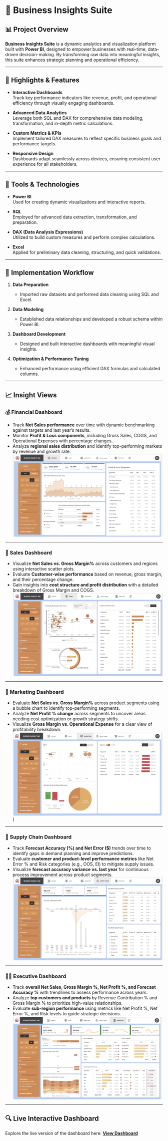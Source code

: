 # 💼 Business Insights Suite

## 📊 Project Overview  
**Business Insights Suite** is a dynamic analytics and visualization platform built with **Power BI**, designed to empower businesses with real-time, data-driven decision-making. By transforming raw data into meaningful insights, this suite enhances strategic planning and operational efficiency.

---

## 🎯 Highlights & Features

- **Interactive Dashboards**  
  Track key performance indicators like revenue, profit, and operational efficiency through visually engaging dashboards.

- **Advanced Data Analytics**  
  Leverage both SQL and DAX for comprehensive data modeling, transformation, and in-depth metric calculations.

- **Custom Metrics & KPIs**  
  Implement tailored DAX measures to reflect specific business goals and performance targets.

- **Responsive Design**  
  Dashboards adapt seamlessly across devices, ensuring consistent user experience for all stakeholders.


---

## 🧰 Tools & Technologies

- **Power BI**  
  Used for creating dynamic visualizations and interactive reports.

- **SQL**  
  Employed for advanced data extraction, transformation, and preparation.

- **DAX (Data Analysis Expressions)**  
  Utilized to build custom measures and perform complex calculations.

- **Excel**  
  Applied for preliminary data cleaning, structuring, and quick validations.

---

## 🚀 Implementation Workflow

1. **Data Preparation**  
   - Imported raw datasets and performed data cleaning using SQL and Excel.

2. **Data Modeling**  
   - Established data relationships and developed a robust schema within Power BI.

3. **Dashboard Development**  
   - Designed and built interactive dashboards with meaningful visual insights.

4. **Optimization & Performance Tuning**  
   - Enhanced performance using efficient DAX formulas and calculated columns.

---

## 📈 Insight Views

### 💰 Financial Dashboard  
- Track **Net Sales performance** over time with dynamic benchmarking against targets and last year’s results.  
- Monitor **Profit & Loss components**, including Gross Sales, COGS, and Operational Expenses with percentage changes.  
- Analyze **regional sales distribution** and identify top-performing markets by revenue and growth rate.
![Financial Dashboard](https://github.com/nagansureyash/PowerBI-BI-360/blob/main/Finance%20View.png)

---

### 🛒 Sales Dashboard  
- Visualize **Net Sales vs. Gross Margin%** across customers and regions using interactive scatter plots.  
- Evaluate **Customer-wise performance** based on revenue, gross margin, and their percentage change.  
- Gain insights into **cost structure and profit distribution** with a detailed breakdown of Gross Margin and COGS.
![Sales Dashboard](https://github.com/nagansureyash/PowerBI-BI-360/blob/main/Sales%20View.png)

---

### 📢 Marketing Dashboard  
- Evaluate **Net Sales vs. Gross Margin%** across product segments using a bubble chart to identify top-performing segments.  
- Analyze **Net Profit % change** across segments to uncover areas needing cost optimization or growth strategy shifts.  
- Visualize **Gross Margin vs. Operational Expense** for a clear view of profitability breakdown. 
![Marketing Dashboard](https://github.com/nagansureyash/PowerBI-BI-360/blob/main/Marketing%20View.png))

---

### 🚚 Supply Chain Dashboard  
- Track **Forecast Accuracy (%) and Net Error ($)** trends over time to identify gaps in demand planning and improve predictions.  
- Evaluate **customer and product-level performance metrics** like Net Error % and Risk categories (e.g., OOS, EI) to mitigate supply issues.  
- Visualize **forecast accuracy variance vs. last year** for continuous process improvement across product segments.
![Supply Chain Dashboard](https://github.com/nagansureyash/PowerBI-BI-360/blob/main/Supply%20Chain%20View.png)

---

### 🧑‍💼 Executive Dashboard  
- Track **overall Net Sales, Gross Margin %, Net Profit %, and Forecast Accuracy %** with trendlines to assess performance across years.  
- Analyze **top customers and products** by Revenue Contribution % and Gross Margin % to prioritize high-value relationships.  
- Evaluate **sub-region performance** using metrics like Net Profit %, Net Error %, and Risk levels to guide strategic decisions.  
![Executive Dashboard](https://github.com/nagansureyash/PowerBI-BI-360/blob/main/Executive%20View%20.png)

---

## 🔍 Live Interactive Dashboard  
Explore the live version of the dashboard here: [**View Dashboard**](https://app.powerbi.com/view?r=eyJrIjoiYjMyYjg3MmItMGMwMC00YWIzLTkwODItOTVhNDI0OWVlNTBhIiwidCI6ImM2ZTU0OWIzLTVmNDUtNDAzMi1hYWU5LWQ0MjQ0ZGM1YjJjNCJ9)

